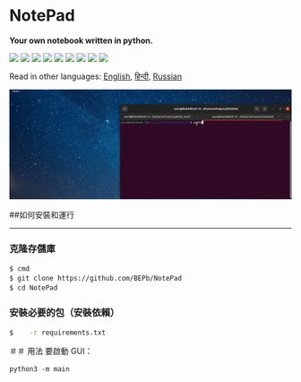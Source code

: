 # NotePad
<b> Your own notebook written in python.</b>
<p>
  <img  src="https://img.shields.io/github/stars/BEPb/NotePad" />
  <img src="https://img.shields.io/github/contributors/BEPb/NotePad" />
  <img src="https://img.shields.io/github/last-commit/BEPb/NotePad" />
  <img src="https://visitor-badge.laobi.icu/badge?page_id=BEPb.NotePad" />
  <img src="https://img.shields.io/github/languages/count/BEPb/NotePad" />
  <img src="https://img.shields.io/github/languages/top/BEPb/NotePad" />

  <img src="https://img.shields.io/badge/license-MIT-blue.svg?color=f64152" />
  <img  src="https://img.shields.io/github/issues/BEPb/NotePad" />
  <img  src="https://img.shields.io/github/issues-pr/BEPb/NotePad" />
</p>



Read in other languages: [English](README.md), [हिन्दी](README.hindi.md), [Russian](README.ru.md)



![GUI](images/Notepad.gif)


##如何安裝和運行
____
### 克隆存儲庫
 
```sh
$ cmd
$ git clone https://github.com/BEPb/NotePad
$ cd NotePad
```
 
### 安裝必要的包（安裝依賴）
```sh
$    -r requirements.txt
```

＃＃ 用法
要啟動 GUI：
```
python3 -m main
```



